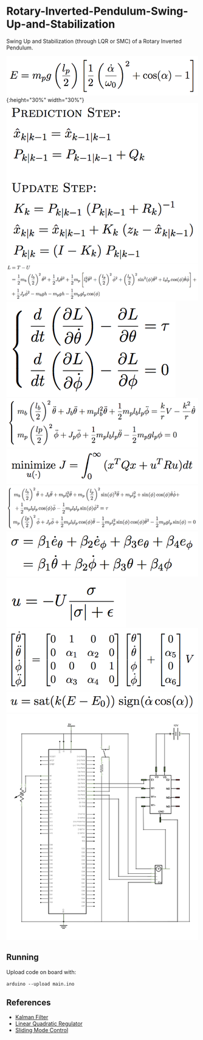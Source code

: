 # Rotary-Inverted-Pendulum-Swing-Up-and-Stabilization
Swing Up and Stabilization (through LQR or SMC) of a Rotary Inverted Pendulum.

![](media/e.png){:height="30%" width="30%"}
![](media/kf.png)
![](media/l.png)
![](media/lagrange.png)
![](media/linmodel.png)
![](media/lqr.png)
![](media/model.png)
![](media/sigma.png)
![](media/smc.png)
![](media/ssmodel.png)
![](media/swingup.png)
![](media/schematics.jpg)








## Running

Upload code on board with:
```
arduino --upload main.ino
```

## References
- [Kalman Filter](https://en.wikipedia.org/wiki/Kalman_filter)
- [Linear Quadratic Regulator](https://en.wikipedia.org/wiki/Linear–quadratic_regulator)
- [Sliding Mode Control](https://en.wikipedia.org/wiki/Sliding_mode_control)
